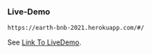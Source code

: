### Live-Demo
```
https://earth-bnb-2021.herokuapp.com/#/
```
See [Link To LiveDemo](https://earth-bnb-2021.herokuapp.com/#/).
